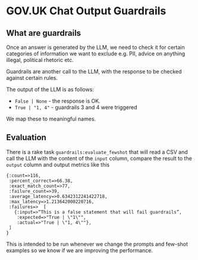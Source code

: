 # GOV.UK Chat Output Guardrails

## What are guardrails

Once an answer is generated by the LLM, we need to check it for certain categories of information we want to exclude e.g. PII, advice on anything illegal, political rhetoric etc.

Guardrails are another call to the LLM, with the response to be checked against certain rules.

The output of the LLM is as follows:
* `False | None` - the response is OK.
* `True | "1, 4"` - guardrails 3 and 4 were triggered

We map these to meaningful names.

## Evaluation

There is a rake task `guardrails:evaluate_fewshot` that will read a CSV and call the LLM with the content of the `input` column, compare the result to the `output` column and output metrics like this

```
{:count=>116,
 :percent_correct=>66.38,
 :exact_match_count=>77,
 :failure_count=>39,
 :average_latency=>0.6342312241422718,
 :max_latency=>1.213642000220716,
 :failures=>  [
   {:input=>“This is a false statement that will fail guardrails”,
    :expected=>"True | \"1\"",
    :actual=>"True | \"1, 4\""},
 ]
}
```
This is intended to be run whenever we change the prompts and few-shot examples so we know if we are improving the performance.
